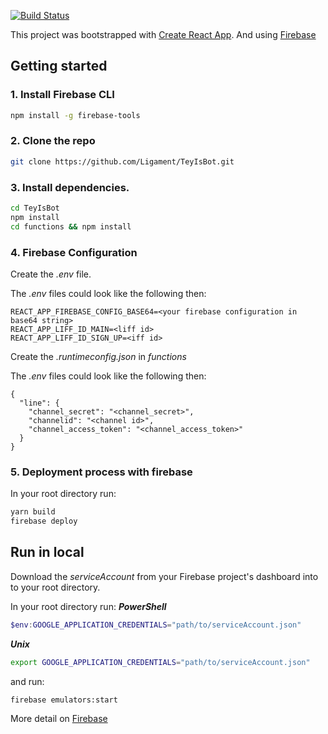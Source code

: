 [![Build Status](https://travis-ci.com/Ligament/TeyIsBot.svg?branch=master)](https://travis-ci.com/Ligament/TeyIsBot)

This project was bootstrapped with [Create React App](https://github.com/facebook/create-react-app). And using [Firebase](https://firebase.google.com/)

## Getting started

### 1. Install Firebase CLI

```bash
npm install -g firebase-tools
```

### 2. Clone the repo

```bash
git clone https://github.com/Ligament/TeyIsBot.git
```

### 3. Install dependencies.

```bash
cd TeyIsBot
npm install
cd functions && npm install
```

### 4. Firebase Configuration

Create the *.env* file.

The *.env* files could look like the following then:

```
REACT_APP_FIREBASE_CONFIG_BASE64=<your firebase configuration in base64 string>
REACT_APP_LIFF_ID_MAIN=<liff id>
REACT_APP_LIFF_ID_SIGN_UP=<iff id>
```

Create the *.runtimeconfig.json* in *functions*

The *.env* files could look like the following then:

```
{
  "line": {
    "channel_secret": "<channel_secret>",
    "channelid": "<channel id>",
    "channel_access_token": "<channel_access_token>"
  }
}
```

### 5. Deployment process with firebase

In your root directory run:
```bash
yarn build
firebase deploy
```

## Run in local

Download the *serviceAccount* from your Firebase project's dashboard into to your root directory.

In your root directory run:
***PowerShell***
```powershell
$env:GOOGLE_APPLICATION_CREDENTIALS="path/to/serviceAccount.json"
```

***Unix***
```bash
export GOOGLE_APPLICATION_CREDENTIALS="path/to/serviceAccount.json"
```

and run:
```bash
firebase emulators:start
```

More detail on [Firebase](https://firebase.google.com/docs/functions/local-emulator#set_up_admin_credentials_optional)